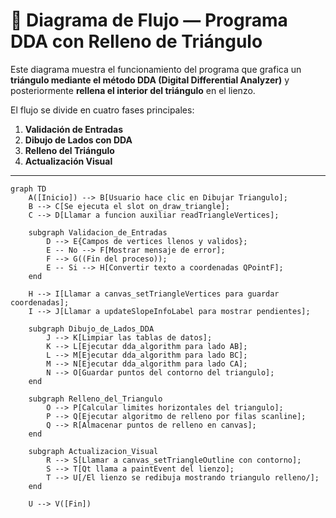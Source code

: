 # 🧩 Diagrama de Flujo — Programa DDA con Relleno de Triángulo

Este diagrama muestra el funcionamiento del programa que grafica un **triángulo mediante el método DDA (Digital Differential Analyzer)** y posteriormente **rellena el interior del triángulo** en el lienzo.

El flujo se divide en cuatro fases principales:
1. **Validación de Entradas**
2. **Dibujo de Lados con DDA**
3. **Relleno del Triángulo**
4. **Actualización Visual**

---

```mermaid
graph TD
    A([Inicio]) --> B[Usuario hace clic en Dibujar Triangulo];
    B --> C[Se ejecuta el slot on_draw_triangle];
    C --> D[Llamar a funcion auxiliar readTriangleVertices];
    
    subgraph Validacion_de_Entradas
        D --> E{Campos de vertices llenos y validos};
        E -- No --> F[Mostrar mensaje de error];
        F --> G((Fin del proceso));
        E -- Si --> H[Convertir texto a coordenadas QPointF];
    end

    H --> I[Llamar a canvas_setTriangleVertices para guardar coordenadas];
    I --> J[Llamar a updateSlopeInfoLabel para mostrar pendientes];

    subgraph Dibujo_de_Lados_DDA
        J --> K[Limpiar las tablas de datos];
        K --> L[Ejecutar dda_algorithm para lado AB];
        L --> M[Ejecutar dda_algorithm para lado BC];
        M --> N[Ejecutar dda_algorithm para lado CA];
        N --> O[Guardar puntos del contorno del triangulo];
    end

    subgraph Relleno_del_Triangulo
        O --> P[Calcular limites horizontales del triangulo];
        P --> Q[Ejecutar algoritmo de relleno por filas scanline];
        Q --> R[Almacenar puntos de relleno en canvas];
    end

    subgraph Actualizacion_Visual
        R --> S[Llamar a canvas_setTriangleOutline con contorno];
        S --> T[Qt llama a paintEvent del lienzo];
        T --> U[/El lienzo se redibuja mostrando triangulo relleno/];
    end

    U --> V([Fin])

